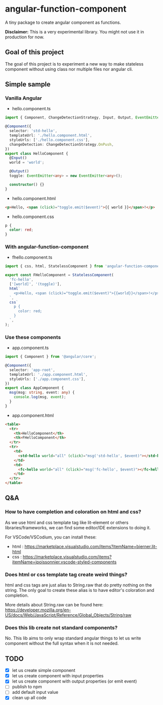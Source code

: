 # angular-function-component

A tiny package to create angular component as functions.

**Disclaimer:** This is a very experimental library. You might not use it in production for now.

## Goal of this project

The goal of this project is to experiment a new way to make stateless component without using class nor multiple files nor angular cli.

## Simple sample

### Vanilla Angular

- hello.component.ts

```typescript
import { Component, ChangeDetectionStrategy, Input, Output, EventEmitter } from '@angular/core';

@Component({
  selector: 'std-hello',
  templateUrl: './hello.component.html',
  styleUrls: ['./hello.component.css'],
  changeDetection: ChangeDetectionStrategy.OnPush,
})
export class HelloComponent {
  @Input()
  world = 'world';

  @Output()
  toggle: EventEmitter<any> = new EventEmitter<any>();

  constructor() {}
}
```

- hello.component.html

```html
<p>Hello, <span (click)="toggle.emit($event)">{{ world }}</span>!</p>
```

- hello.component.css

```css
p {
  color: red;
}
```

### With angular-function-component

- fhello.component.ts

```typescript
import { css, html, StatelessComponent } from 'angular-function-component';

export const FHelloComponent = StatelessComponent(
  'fc-hello',
  ['[world]', '(toggle)'],
  html`
    <p>Hello, <span (click)="toggle.emit($event)">{{world}}</span>!</p>
  `,
  css`
    p {
      color: red;
    }
  `,
);
```

### Use these components

- app.component.ts

```ts
import { Component } from '@angular/core';

@Component({
  selector: 'app-root',
  templateUrl: './app.component.html',
  styleUrls: ['./app.component.css'],
})
export class AppComponent {
  msg(msg: string, event: any) {
    console.log(msg, event);
  }
}
```

- app.component.html

```html
<table>
  <tr>
    <th>HelloComponent</th>
    <th>FHelloComponent</th>
  </tr>
  <tr>
    <td>
      <std-hello world="all" (click)="msg('std-hello', $event)"></std-hello>
    </td>
    <td>
      <fc-hello world="all" (click)="msg('fc-hello', $event)"></fc-hello>
    </td>
  </tr>
</table>
```

## Q&A

### How to have completion and coloration on html and css?

As we use html and css template tag like lit-element or others libraries/frameworks, we can find some editor/IDE extensions to doing it.

For VSCode/VSCodium, you can install these:

- html : https://marketplace.visualstudio.com/items?itemName=bierner.lit-html
- css : https://marketplace.visualstudio.com/items?itemName=jpoissonnier.vscode-styled-components

### Does html or css template tag create weird things?

html and css tags are just alias to String.raw that do pretty nothing on the string. The only goal to create these alias is to have editor's coloration and completion.

More details about String.raw can be found here: https://developer.mozilla.org/en-US/docs/Web/JavaScript/Reference/Global_Objects/String/raw

### Does this lib create not standard components?

No. This lib aims to only wrap standard angular things to let us write component without the full syntax when it is not needed.

## TODO

- [x] let us create simple component
- [x] let us create component with input properties
- [x] let us create component with output properties (or emit event)
- [ ] publish to npm
- [ ] add default input value
- [x] clean up all code
